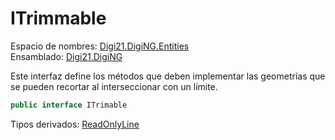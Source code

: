 # ITrimmable

Espacio de nombres: [Digi21.DigiNG.Entities](/digi3d-net/programacion/.net/referencia/digi21.diging/digi21.diging.entities/)  
Ensamblado: [Digi21.DigiNG](/digi3d-net/programacion/.net/referencia/digi21.diging.plugin/digi21.diging/)

Este interfaz define los métodos que deben implementar las geometrías que se pueden recortar al interseccionar con un límite.

```csharp
public interface ITrimable
```

Tipos derivados: [ReadOnlyLine](/digi3d-net/programacion/.net/referencia/digi21.diging/digi21.diging.entities/clases/readonlyline/)

